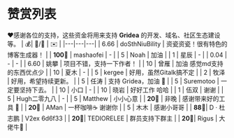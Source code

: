 # 赞赏列表

❤️感谢各位的支持，这些资金将用来支持 **Gridea** 的开发、域名、社区生态建设等。
| 💰| 👦/🧒 | ✉️ |
|---|---|---|
| 6.66 | doSthNiuBility | 资瓷资瓷！很有特色的博客生成器！ |
| **100**🥇 | mashaofei | - |
| 5 | Noah | 加油 |
| 1 | 星辰 | - |
| 0.04 | - | - |
| 6.60 | 姚攀 | 项目不错，支持一下作者！ |
| 10 | 曾雁 | 加油 感觉md支持的东西优点少 |
| 10 | 夏木 | - |
| 5 | kergee | 好用，虽然Gitalk搞不定 |
| 2 | 牧泽 | 好用，希望持续更新。 |
| 5 | 任涛 | 支持 Gridea，加油 💪 |
| 5 | Suremotoo | 一定要坚持下去。 |
| 10 | 小口 | - |
| 10 | 晓岩 | 好好工作 哈哈 |
| 1 | 伍双 | 谢谢 |
| 5 | Hugh二零九八 | - |
| 5 | Matthew | 小小心意 |
| **20**🥉 | 非晚 | 感谢带来好的工具 🌹 |
| **20**🥉 | AMan | 一杯咖啡☕️ 谢谢你 |
| 5 | 木木 | 感谢小哥哥 |
| **88**🥈| D · 杜志鹏 | V2ex 6d6f33 |
| **20**🥉| TEDIORELEE | 群员支持下群主 |
| **20**🥉| Rigus | 大佬牛🍻 |
